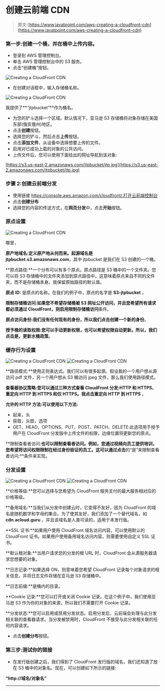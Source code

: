 # 创建云前端 CDN

> 原文:[https://www.javatpoint.com/aws-creating-a-cloudfront-cdn](https://www.javatpoint.com/aws-creating-a-cloudfront-cdn)

### 第一步:创建一个桶，并在桶中上传内容。

*   登录到 AWS 管理控制台。
*   单击 AWS 管理控制台中的 S3 服务。
*   点击“创建桶”按钮。

![Creating a CloudFront CDN](../Images/a301d8898037093da1e3cf3b471a0bac.png)

*   在创建对话框中，输入存储桶名称。

![Creating a CloudFront CDN](../Images/80a659d44affb7d9317195ca7e13675a.png)

我提供了**“jtpbucket”**作为桶名。

*   为您的铲斗选择一个区域。默认情况下，亚马逊 S3 存储桶将对象存储在美国东部(俄亥俄州)地区。
*   点击**创建**按钮。
*   选择您的铲斗，然后点击**上传**按钮。
*   点击**添加文件**，从设备中选择想要上传的文件。
*   启用对已成功上载的对象的公共访问。
*   上传文件后，您可以使用下面给出的网址导航到该对象:

[https://s3.us-east-2.amazonaws.com/jtpbucket/jtp.jpg](https://s3.us-east-2.amazonaws.com/jtpbucket/jtp.jpg)

### 步骤 2:创建云前端分发

*   使用链接 https://console.aws.amazon.com/cloudfront/.打开云前端控制台
*   点击**创建分布**
*   选择您的内容的传送方式，在**网页分发**中，点击**开始**按钮。

### 原点设置

![Creating a CloudFront CDN](../Images/565d12a521ee10e49e771bd26a5336ec.png)

哪里，

**原产地域名:**定义原产地从何而来。起源域名是**jtpbucket.s3.amazonaws.com**，其中 jtpbucket 是我们在 S3 创建的一个桶。

**原点路径:**一个分布可以有多个原点。原点路径是 S3 桶中的一个文件夹。您可以将 S3 存储桶中的文件夹添加到原点路径中，这意味着原点来自不同的文件夹，而不是存储桶本身。我保留原始路径的默认值。

**原点 ID:** 是原点的名称。在我们的例子中，原点的名字是 **S3-jtpbucket** 。

**限制存储桶访问:**如果您不希望存储桶被 S3 网址公开访问，并且您希望所有请求都必须通过 CloudFront，则启用**限制存储桶访问**条件。

**原点访问身份:**我们没有任何现有的身份，所以我们点击**创建一个新的身份**。

**授予桶的读取权限:**您可以手动更新权限，也可以希望权限自动更新。所以，我们点击**是，更新水桶政策**。

### 缓存行为设置

![Creating a CloudFront CDN](../Images/73575e628641c8870e883b127b0f839f.png)
![Creating a CloudFront CDN](../Images/6d697094132fe71b383b6de529bc8954.png)

**路径模式:**使用正则表达式。我们可以有很多起源。假设我的一个用户想从源访问 pdf 文件，另一个用户想从 S3 桶访问 jpeg 文件，那么我们使用路径模式。

**查看器协议策略:**您可以通过三种方式查看 CloudFront 分发:HTTP 和 HTTPS、重定向 HTTP 到 HTTPS 和仅 HTTPS。我点击**重定向 HTTP 到 HTTPS** 。

**允许的 HTTP 方法:可以使用以下方法:**

*   起来，头
*   获取，头部，选项
*   GET、HEAD、OPTIONS、PUT、POST、PATCH、DELETE:此选项用于授予用户在 CloudFront 分发版中上传文件的权限，边缘位置将更新您的原点。

**限制查看者访问:**也可以限制查看者访问。例如，您通过视频向员工提供培训，您希望将访问权限限制在经过身份验证的员工。这可以通过点击**的“是”来限制查看者访问:**条件来实现。

### 分发设置

![Creating a CloudFront CDN](../Images/2ffdfb64ae18f35dd54deb10b5bb2f77.png)
![Creating a CloudFront CDN](../Images/21bb83601e2f9781ed1048a36d4dcc05.png)

**价格等级:**您可以选择与您希望为 CloudFront 服务支付的最大服务相对应的价格等级。

**备用域名:**当我们从分发中创建云时，它变得不友好，因为 CloudFront 的域名是随机数字和字母的集合。为了使其友好，我们添加了一个替代域名，如 **cdn.acloud.guru** ，并且该域名是人类可读的，适用于本发行版。

**SSL 证书:**如果用户使用 CloudFront 域名访问内容，可以使用默认的 CloudFront 证书。如果用户使用备用域名访问内容，则需要使用自定义 SSL 证书。

**默认根对象:**当用户请求您的分发的根 URL 时，CloudFront 会从源服务器请求您想要的对象。

**日志记录:**如果选择 ON，则意味着您希望 CloudFront 记录每个对象请求的相关信息，并将日志文件存储在亚马逊 S3 存储桶中。

**日志前缀:**是桶内的目录。

**Cookie 记录:**您可以打开或关闭 Cookie 记录。在这个例子中，我们使用亚马逊 S3 作为你的对象的来源，所以我们不需要打开 Cookie 记录。

**分发状态:**您可以启用或禁用分发状态。启用分发后，云前端会处理与此分发相关联的查看器请求。当分发被禁用时，CloudFront 不接受与此分发相关联的任何内容请求。

*   点击**创建分布**按钮。

### 第三步:测试你的链接

*   在发行版创建之后，我们得到了 CloudFront 发行版的域名，我们还知道了放在 S3 桶中的对象名。现在，可以创建如下所示的链接:

**“http://域名/对象名”**

* * *